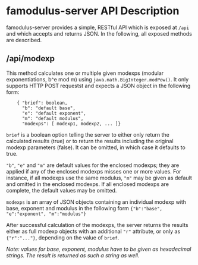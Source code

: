 # famodulus-server API Description

famodulus-server provides a simple, RESTful API which is exposed at `/api` and which accepts and returns JSON.
In the following, all exposed methods are described.

## /api/modexp

This method calculates one or multiple given modexps (modular exponentiations, b^e mod m) using `java.math.BigInteger.modPow()`.
It only supports HTTP POST requestst and expects a JSON object in the following form:

```
    { "brief": boolean,
      "b": "default base", 
      "e": "default exponent", 
      "m": "default modulus", 
      "modexps": [ modexp1, modexp2, ... ]}
```

`brief` is a boolean option telling the server to either only return the calculated results (true) or to return the results
including the original modexp parameters (false). It can be omitted, in which case it defaults to true.

`"b"`, `"e"` and `"m"` are default values for the enclosed modexps; they are applied if any of the enclosed modexps misses one
or more values. For instance, if all modexps use the same modulus, `"m"` may be given as default and omitted in the enclosed
modexps. If all enclosed modexps are complete, the default values may be omitted.

`modexps` is an array of JSON objects containing an individual modexp with base, exponent and modulus in the following form
`{"b":"base", "e":"exponent", "m":"modulus"}`

After successful calculation of the modexps, the server returns the results either as full modexp objects with an additional
`"r"` attribute, or only as `{"r":"..."}`, depending on the value of `brief`.

*Note: values for base, exponent, modulus have to be given as hexadecimal strings. The result is returned as such a string as well.*

